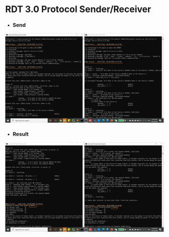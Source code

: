 # RDT 3.0 Protocol Sender/Receiver  



- ### Send  
![Send](demos/002.png)  

- ### Result  
![Send](demos/003.png)  


